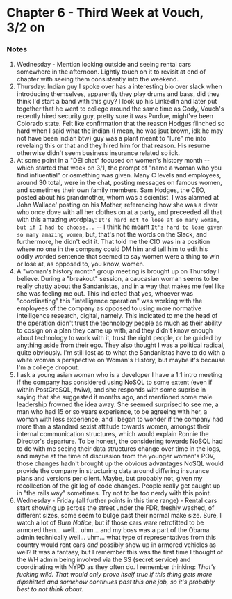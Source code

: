 # Chapter 6 - Third Week at Vouch, 3/2 on

### Notes

1. Wednesday - Mention looking outside and seeing rental cars somewhere in the afternoon. Lightly touch on it to revisit at end of chapter with seeing them consistently into the weekend.
1. Thursday: Indian guy I spoke over has a interesting bio over slack when introducing themselves, apparently they play drums and bass, did they think I'd start a band with this guy? I look up his LinkedIn and later put together that he went to college around the same time as Cody, Vouch's recently hired security guy, pretty sure it was Purdue, might've been Colorado state. Felt like confirmation that the reason Hodges flinched so hard when I said what the indian (I mean, he was jsut brown, idk he may not have been indian btw) guy was a plant meant to "lure" me into revelaing this or that and they hired him for that reason. His resume otherwise didn't seem business insurance related so idk.
1. At some point in a "DEI chat" focused on women's history month -- which started that week on 3/1, the prompt of "name a woman who you find influential" or osmething was given. Many C levels and employees, around 30 total, were in the chat, posting messages on famous women, and sometimes their own family members. Sam Hodges, the CEO, posted about his grandmother, whom was a scientist. I was alarmed at John Wallace' posting on his Mother, referencing how she was a diver who once dove with all her clothes on at a party, and preceeded all that with this amazing wordplay: `It's hard not to lose at so many woman, but if I had to choose...` -- I think he meant `It's hard to lose given so many amazing women`, but, that's not the words on the Slack, and furthermore, he didn't edit it. That told me the CIO was in a position where no one in the company could DM him and tell him to edit his oddly worded sentence that seemed to say women were a thing to win or lose at, as opposed to, you know, women.
1. A "woman's history month" group meeting is brought up on Thursday I believe. During a "breakout" session, a caucasian woman seems to be really chatty about the Sandanistas, and in a way that makes me feel like she was feeling me out. This indicated that yes, whoever was "coordinating" this "intelligence operation" was working with the employees of the company as opposed to using more normative intelligence research, digital, namely. This indicated to me the head of the operation didn't trust the technology people as much as their ability to cosign on a plan they came up with, and they didn't know enough about technology to work with it, trust the right people, or be guided by anything aside from their ego. They also thought I was a political radical, quite obviously. I'm still lost as to what the Sandanistas have to do with a white woman's perspective on Woman's History, but maybe it's because I'm a college dropout. 
1. I ask a young asian woman who is a developer I have a 1:1 intro meeting if the company has considered using NoSQL to some extent (even if within PostGreSQL, fwiw), and she responds with some suprise in saying that she suggested it months ago, and mentioned some male leadership frowned the idea away. She seemed surprised to see me, a man who had 15 or so years experience, to be agreeing with her, a woman with less experience, and I began to wonder if the company had more than a standard sexist attitude towards women, amongst their internal communication structures, which would explain Ronnie the Director's departure. To be honest, the considering towards NoSQL had to do with me seeing their data structures change over time in the logs, and maybe at the time of discussion from the younger woman's POV, those changes hadn't brought up the obvious advantages NoSQL would provide the company in structuring data around differing insurance plans and versions per client. Maybe, but probably not, given my recollection of the git log of code changes. People really get caught up in "the rails way" sometimes. Try not to be too nerdy with this point.
1. Wednesday - Friday (all further points in this time range) - Rental cars start showing up across the street under the FDR, freshly washed, of different sizes, some seem to bulge past their normal make size. Sure, I watch a lot of _Burn Notice_, but if those cars _were_ retrofitted to be armored then... well... uhm... and my boss was a part of the Obama admin technically well... uhm... what type of representatives from this country would rent cars _and_ possibly show up in armored vehicles as well? It was a fantasy, but I remember this was the first time I thought of the WH admin being involved via the SS (secret service) and coordinating with NYPD as they often do. I remember thinking: _That's fucking wild. That would only prove itself true if this thing gets more dipshitted and somehow continues past this one job, so it's probably best to not think about._
